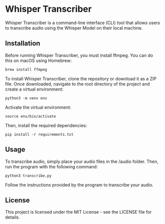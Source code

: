 # Whisper Transcriber
Whisper Transcriber is a command-line interface (CLI) tool that allows users to transcribe audio using the Whisper Model on their local machine.

## Installation
Before running Whisper Transcriber, you must install ffmpeg. You can do this on macOS using Homebrew:

    brew install ffmpeg

To install Whisper Transcriber, clone the repository or download it as a ZIP file. Once downloaded, navigate to the root directory of the project and create a virtual environment:

    python3 -m venv env

Activate the virtual environment:

    source env/bin/activate

Then, install the required dependencies:

    pip install -r requirements.txt

## Usage
To transcribe audio, simply place your audio files in the /audio folder. Then, run the program with the following command:

    python3 transcribe.py

Follow the instructions provided by the program to transcribe your audio.

## License
This project is licensed under the MIT License - see the LICENSE file for details.
